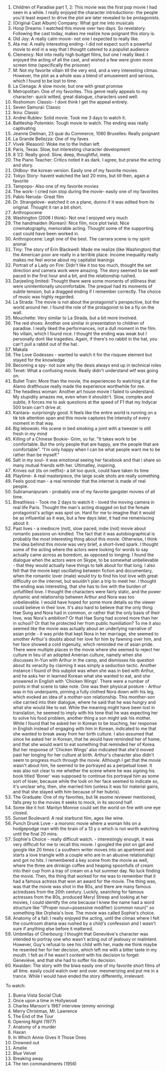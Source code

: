 1. Children of Paradise part 1, 2: This movie was the first pop movie I had seen in a while. I really enjoyed the character introductions- the people you'd least expect to drive the plot are later revealed to be protagonists.  
2. (Original Cast Album) Company: What got me into musicals
3. Hoop Dreams: I watched this movie over two days. So revelatory. Following the cast today, makes me realize how poignant this story is.
4. Old Joy: A really calm movie- not one I expected to really like. 
5. Ata me: A really interesting ending- I did not expect such a powerful movie to end in a way that I thought catered to a populist audience
6. Clemency: Not into really high budget films, but one I really liked. I enjoyed the acting of all the cast, and wished a few were given more screen time (specifically the prisoner)
7. M: Not my favorite villain till the very end, and a very interesting climax. However, the plot as a whole was a blend of amusement and serious, which I found to be lost to time.
8. La Cienaga: A slow movie, but one with great promise
9. Metropolitan: One of my favorites. This genre really appeals to my character- quick witted, great dialogue, characters used well.
10. Roshomon: Classic- I dont think I get the appeal entirely. 
11. Seven Samurai: Classic
12. Ikiru: Classic
13. Andrei Rublev: Solid movie. Took me 3 days to watch it. 
14. Battleship Potemkin: Tough movie to watch. The ending was really captivating
15. Jeanne Dielman, 23 quai du Commerce, 1080 Bruxelles: Really poignant
16. La Grande Bellezza: One of my faves
17. Vivek (Reason): Woke me to the Indian left
18. Paris, Texas: Slow, but interesting character development
19. 8 1/2: Really good. Slow, deep, thoughtful, meta.
20. The Piano Teacher: Critics noted it as dark. I agree, but praise the acting and story.
21. Oldboy- the korean version. Easily one of my favorite movies.
22. Tokyo Story- havent watched the last 20 mins, but till then, again a favorite
23. Tampopo- Also one of my favorite movies
24. The work- I cried non stop during the movie- easily one of my favorites
25. Pablo Neruda- Great film 
26. Dr. Strangelove- watched it on a plane, dunno if it was edited from its original. Thought it ran a bit short.
27. Anthropocene
28. Washington (2006 I think)- Not one I enjoyed very much
29. The handmaiden (Korean): Nice film, nice plot twist. Nice cinematography, memorable acting. Thought some of the supporting cast could have been worked in.
30. Anthropocene: Legit one of the best. The carrara scene is my spirit animal
31. Tiny: The story of Erin Blackwell: Made me realize (like Washington) that the American poor are really in a terrible place. Income inequality really makes me feel worse about my capitalist leanings
32. Portrait of a Lady on Fire: Didn't like it too too much, thought the set direction and camera work were amazing. The story seemed to be well paced in the first hour and a bit, and the relationship rushed. 
33. Darjeeling limited: Thought there were some moments of stillness that were unintentionally uncomfortable. The prequel had its moments of subtle tension, but a dragged ending if I remember correctly. The choice of music was highly regarded.
34. La Strada: The movie is not about the protagonist's perspective, but the world around her. I found the role of the protagonist to be a fly on the wall. 
35. Mouchette: Very similar to La Strada, but a bit more involved. 
36. The red shoes: Another one similar in presentation to children of paradise. I really liked the performances, not a dull moment in the film. No villain, which I found nice. I thought the ending was weak but I personally dont like tragedies. Again, if there's no rabbit in the hat, you can't pull a rabbit out of the hat. 
37. Makala
38. The Love Godesses - wanted to watch it for the risquee element but stayed for the knowledge
39. Becoming a spy- not sure why the desis always end up in technical roles
40. Tenet: What a confusing movie. Really didn't understand wtf was going on.
41. Bullet Train: More than the movie, the experienceo fo watching it at the Alamo drafthouse really made the experience worthwhile for me. 
42. The headless woman: Another art house movie I failed to understand. My stupidity amazes me, even when it shouldn't. Slow, complex and subtle, it forces me to ask questions at the speed of F1 that my Indycar 500 brain can't drive at. 
43. Kantara- surprisingly good. It feels like the entire world is running on a tik tok attention span and this movie captures the intensity of every moment in that way. 
44. Big lebowski. His scene in bed smoking a joint with a tweezer is still fresh in my mind
45. Killing of a Chinese Bookie- Grim, so far. "It takes work to be comfortable. But the only people that are happy, are the people that are comfortable". "I'm only happy when I can be what people want me to be rather than be myself."
46. Salt in my soul- it was emotional seeing her facebook and that i share so many mutual friends with her. Ultimatley, inspiring. 
47. Knives out (its on netflix)- a bit too quick, could have taken its time
48. Playtime- A real masterpiece, the large scale shots are really something. 
49. Feels good man - a real reminder that the internet is made of real people. 
50. Subramanipuram - probably one of my favorite gangster movies of all time. 
51. Breathless - Took me 2 days to watch it - loved the moving camera in real life Paris. Thought the man's acting dragged on but the female protagonist's actign was spot on. Hard for me to imagine that it would be as influential as it was, but a few days later, it had me remeniscing about it. 
52. Past lives - a mediocre (not), slow paced, indie (not) movie about romantic passions un-kindled. The fact that it was autobiographical is probably the most interesting thing about this movie. Otherwise, I think the idea behind this movie was very brief, a short-lived spark. I thought some of the acting where the actors were looking for words to say actually came across as boredom, as opposed to longing. I found the dialogue when the actors were on Skype, to be somewhat unbelievable - that they would actually have things to talk about for that long. I also felt that the movie kept oscillating between fiction and documentary, when the romantic lover (male) would try to find his lost love with great difficulty on the internet, but wouldn't plan a trip to meet her. I thought the ending was interesting, that she has to live with the burden of unfulfilled love. I thought the characters were fairly static, and the power dynamic and relationship between Arthur and Nora was too unbelievable. I would have hoped for some more details so the viewer could believe in their love. It's also hard to believe that the only thing Hae Sung and Nora had in common, or rather that the only basis of their love, was Nora's ambition? Or that Hae Sung had scored more than her in school? Or that he protected her from public humiliation? To me it also seemed like the movie was actually about an underlying narrative of asian pride - it was pride that kept Nora in her marriage, she seemed to smother Arthur's doubts about her love for him by fawning over him, and her face showed a cold ingenuity, which reminded me of asian pride. There were multiple places in the movie where she seemed to reject her culture in lieu of an adopted Amerian culture, namely when she discusses In-Yun with Arthur in the camp, and dismisses his question about its veracity by claiming it was simply a seduction tactic. Another instance I found of this subplot was when she was in bed with Arthur, and he asks her in learned Korean what she wanted to eat, and she answered in English with 'Chicken Wings'. There were a number of points in that scene to take note. One was their physical posture - Arthur was in his underpants, pinning a fully clothed Nora down with his leg, which evoked an idea of a mother-son relationship. This monther-son vibe carried into their dialogue, where he said that he was hungry and what she would like to eat. While the meaning might have been lost in translation, he seemed to imply with his tone that he was expecting her to solve his food problem, another thing a son might ask his mother. While I found that he asked her in Korean to be touching, her response in English instead of engaging with him in Korean, indicated to me that she wanted to break away from her birth culture. I also assumed that since he asked her in Korean, that he would have reminded her of home, and that she would want to eat something that reminded her of Korea. But her response of 'Chicken Wings' also indicated that she'd moved past her longing for her culture at birth. Arthur's character also didn't seem to progress much through the movie. Although I get that the movie wasn't about him, he seemed to be portrayed as a perpetual loser. It was also not clear to me whether the scene where he was signing his book titled 'Boner' was supposed to continue his portrayal him as some sort of loser, because while the look on her face seemed to indicate so, it's unclear why, then, she married him (unless it was for material gains, and that she stayed with him because of her hubris).
53. The Graduate: One of my favorites, but lik esome reviewer mentioned, falls prey to the movies it seeks to mock, in its second half. 
54. Some like it hot: Marilyn Monroe could set the world on fire with one eye closed.
55. Sunset Boulevard: A real starburst film, ages like wine. 
56. Punch Drunk Love - a moronic movie where a woman hits on a hodgepodge man with the brain of a 13 y o which is not worth watching until the final 20 mins. 
57. Sophie's Choice - really difficult watch. - interestingly enough, it was very difficult for me to recall this movie. I googled the plot on gpt and google like 20 times ( a southern writer moves into an apartment and starts a love triangle with a couple who are in an abusive relationship) and got no hits. I remembered a key scene from the movie as well, where the three are drinkign coffee and heaping spoonfulls of cream into their cup from a tray of cream on a hot summer day. No luck finding the movie. Then, the thing that worked for me was to remember that it had a famous actress that won an award for the movie. The thing was, was that the movie was shot in the 80s, and there are many famous actredsses from the 20th century. Luckily, searching for famous actresses from the 80s, produced Meryl Streep and looking at her movies, I could identify the one because I knew the name had a word structure like "(Proper noun+posessive modifier) (common noun)" so something like Orpheia's love. The movie was called Sophie's choice. 
58. Anatomy of a fall: I really enjoyed the acting, until the climax where I felt the countroom drama was rushed by a child's confession and I wasn't sure if anything else before it mattered. 
59. Umbrellas of Cherbourg: I thought that Geneviève's character was intended to portray one who wasn't acting out of jealousy or malintent. However, Guy's refusal to see his child with her, made me think maybe he resented her for her decision, which left me with a bitter taste in my mouth. I felt as if he wasn't content with his decision to forget Geneviève, and that she had to suffer his decision.
60. Kwaidan: The story with the biwa easily one of my favorite short films of all time. easily could watch over and over. mesmerizing and put me in a trance. While I would have ended the story differently, irrelevant. 

To watch: 

1. Buena Vista Social Club
2. Once upon a time in Hollywood
4. Charles Manson's 1987 interview (emmy winning)
5. Merry Christmas, Mr. Lawrence
6. The End of the Tour 
7. Opening Night (1977)
8. Anatomy of a murder
9. Haxan
10. In Which Annie Gives It Those Ones
11. Drowned out
12. Amelie
13. Blue Velvet
14. Breaking away
15. The ten commandments (1956)